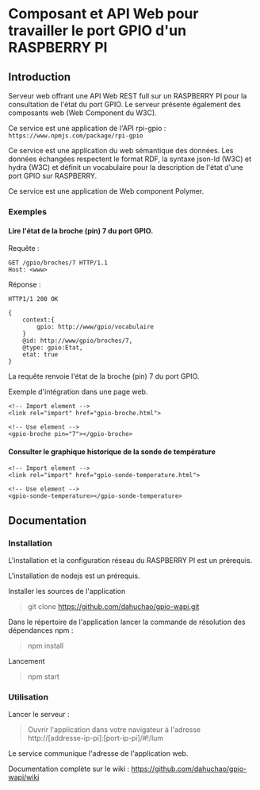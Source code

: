 Composant et API Web pour travailler le port GPIO d'un RASPBERRY PI
======================================================

Introduction
------------

Serveur web offrant une API Web REST full sur un RASPBERRY PI pour la consultation de l'état du port GPIO. Le serveur présente également des composants web (Web Component du W3C).

Ce service est une application de l'API rpi-gpio : `https://www.npmjs.com/package/rpi-gpio`

Ce service est une application du web sémantique des données. Les données échangées respectent le format RDF, la syntaxe json-ld (W3C) et hydra (W3C) et définit un vocabulaire pour la description de l'état d'une port GPIO sur RASPBERRY.

Ce service est une application de Web component Polymer.

### Exemples

#### Lire l'état de la broche (pin) 7 du port GPIO.

Requête : 

```
GET /gpio/broches/7 HTTP/1.1
Host: <www>
```

Réponse : 

```
HTTP1/1 200 OK

{
    context:{
        gpio: http://www/gpio/vocabulaire
    }
    @id: http://www/gpio/broches/7,
    @type: gpio:Etat,
    etat: true
}
```

La requête renvoie l'état de la broche (pin) 7 du port GPIO.

Exemple d'intégration dans une page web.

```
<!-- Import element -->
<link rel="import" href="gpio-broche.html">

<!-- Use element -->
<gpio-broche pin="7"></gpio-broche>
```

#### Consulter le graphique historique de la sonde de température

```
<!-- Import element -->
<link rel="import" href="gpio-sonde-temperature.html">

<!-- Use element -->
<gpio-sonde-temperature></gpio-sonde-temperature>
```

Documentation
-------------

### Installation

L'installation et la configuration réseau du RASPBERRY PI est un prérequis.

L'installation de nodejs est un prérequis.

Installer les sources de l'application
> git clone https://github.com/dahuchao/gpio-wapi.git

Dans le répertoire de l'application lancer la commande de résolution des dépendances npm : 
> npm install

Lancement
> npm start

### Utilisation

Lancer le serveur : 
> Ouvrir l'application dans votre navigateur à l'adresse http://[addresse-ip-pi]:[port-ip-pi]/#!/lum

Le service communique l'adresse de l'application web.

Documentation complète sur le wiki : https://github.com/dahuchao/gpio-wapi/wiki
